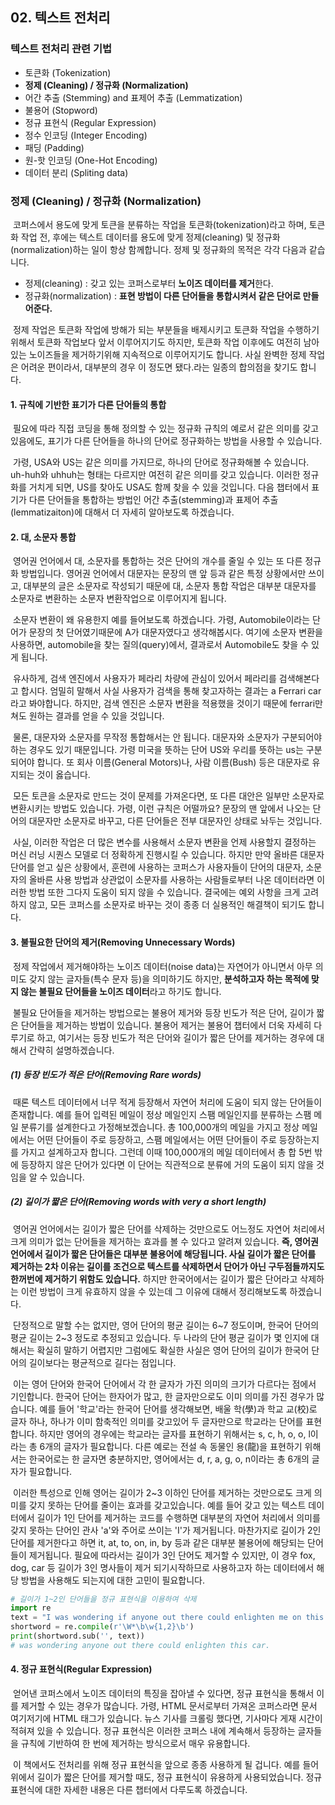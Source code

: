 ## 02. 텍스트 전처리

### 텍스트 전처리 관련 기법

- 토큰화 (Tokenization)
- **정제 (Cleaning) / 정규화 (Normalization)**
- 어간 추출 (Stemming) and 표제어 추출 (Lemmatization)
- 불용어 (Stopword)
- 정규 표현식 (Regular Expression)
- 정수 인코딩 (Integer Encoding)
- 패딩 (Padding)
- 원-핫 인코딩 (One-Hot Encoding)
- 데이터 분리 (Spliting data)



### 정제 (Cleaning) / 정규화 (Normalization)

​	코퍼스에서 용도에 맞게 토큰을 분류하는 작업을 토큰화(tokenization)라고 하며, 토큰화 작업 전, 후에는 텍스트 데이터를 용도에 맞게 정제(cleaning) 및 정규화(normalization)하는 일이 항상 함께합니다. 정제 및 정규화의 목적은 각각 다음과 같습니다.

- 정제(cleaning) : 갖고 있는 코퍼스로부터 **노이즈 데이터를 제거**한다.
- 정규화(normalization) : **표현 방법이 다른 단어들을 통합시켜서 같은 단어로 만들어준다.**

​	정제 작업은 토큰화 작업에 방해가 되는 부분들을 배제시키고 토큰화 작업을 수행하기 위해서 토큰화 작업보다 앞서 이루어지기도 하지만, 토큰화 작업 이후에도 여전히 남아있는 노이즈들을 제거하기위해 지속적으로 이루어지기도 합니다. 사실 완벽한 정제 작업은 어려운 편이라서, 대부분의 경우 이 정도면 됐다.라는 일종의 합의점을 찾기도 합니다.



#### 1. 규칙에 기반한 표기가 다른 단어들의 통합

​	필요에 따라 직접 코딩을 통해 정의할 수 있는 정규화 규칙의 예로서 같은 의미를 갖고있음에도, 표기가 다른 단어들을 하나의 단어로 정규화하는 방법을 사용할 수 있습니다.

​	가령, USA와 US는 같은 의미를 가지므로, 하나의 단어로 정규화해볼 수 있습니다. uh-huh와 uhhuh는 형태는 다르지만 여전히 같은 의미를 갖고 있습니다. 이러한 정규화를 거치게 되면, US를 찾아도 USA도 함께 찾을 수 있을 것입니다. 다음 챕터에서 표기가 다른 단어들을 통합하는 방법인 어간 추출(stemming)과 표제어 추출(lemmatizaiton)에 대해서 더 자세히 알아보도록 하겠습니다.



#### 2. 대, 소문자 통합

​	영어권 언어에서 대, 소문자를 통합하는 것은 단어의 개수를 줄일 수 있는 또 다른 정규화 방법입니다. 영어권 언어에서 대문자는 문장의 맨 앞 등과 같은 특정 상황에서만 쓰이고, 대부분의 글은 소문자로 작성되기 때문에 대, 소문자 통합 작업은 대부분 대문자를 소문자로 변환하는 소문자 변환작업으로 이루어지게 됩니다.

​	소문자 변환이 왜 유용한지 예를 들어보도록 하겠습니다. 가령, Automobile이라는 단어가 문장의 첫 단어였기때문에 A가 대문자였다고 생각해봅시다. 여기에 소문자 변환을 사용하면, automobile을 찾는 질의(query)에서, 결과로서 Automobile도 찾을 수 있게 됩니다.

​	유사하게, 검색 엔진에서 사용자가 페라리 차량에 관심이 있어서 페라리를 검색해본다고 합시다. 엄밀히 말해서 사실 사용자가 검색을 통해 찾고자하는 결과는 a Ferrari car라고 봐야합니다. 하지만, 검색 엔진은 소문자 변환을 적용했을 것이기 때문에 ferrari만 쳐도 원하는 결과를 얻을 수 있을 것입니다.

​	물론, 대문자와 소문자를 무작정 통합해서는 안 됩니다. 대문자와 소문자가 구분되어야 하는 경우도 있기 때문입니다. 가령 미국을 뜻하는 단어 US와 우리를 뜻하는 us는 구분되어야 합니다. 또 회사 이름(General Motors)나, 사람 이름(Bush) 등은 대문자로 유지되는 것이 옳습니다.

​	모든 토큰을 소문자로 만드는 것이 문제를 가져온다면, 또 다른 대안은 일부만 소문자로 변환시키는 방법도 있습니다. 가령, 이런 규칙은 어떨까요? 문장의 맨 앞에서 나오는 단어의 대문자만 소문자로 바꾸고, 다른 단어들은 전부 대문자인 상태로 놔두는 것입니다.

​	사실, 이러한 작업은 더 많은 변수를 사용해서 소문자 변환을 언제 사용할지 결정하는 머신 러닝 시퀀스 모델로 더 정확하게 진행시킬 수 있습니다. 하지만 만약 올바른 대문자 단어를 얻고 싶은 상황에서, 훈련에 사용하는 코퍼스가 사용자들이 단어의 대문자, 소문자의 올바른 사용 방법과 상관없이 소문자를 사용하는 사람들로부터 나온 데이터라면 이러한 방법 또한 그다지 도움이 되지 않을 수 있습니다. 결국에는 예외 사항을 크게 고려하지 않고, 모든 코퍼스를 소문자로 바꾸는 것이 종종 더 실용적인 해결책이 되기도 합니다.



#### 3. 불필요한 단어의 제거(Removing Unnecessary Words)

​	정제 작업에서 제거해야하는 노이즈 데이터(noise data)는 자연어가 아니면서 아무 의미도 갖지 않는 글자들(특수 문자 등)을 의미하기도 하지만, **분석하고자 하는 목적에 맞지 않는 불필요 단어들을 노이즈 데이터**라고 하기도 합니다.

​	불필요 단어들을 제거하는 방법으로는 불용어 제거와 등장 빈도가 적은 단어, 길이가 짧은 단어들을 제거하는 방법이 있습니다. 불용어 제거는 불용어 챕터에서 더욱 자세히 다루기로 하고, 여기서는 등장 빈도가 적은 단어와 길이가 짧은 단어를 제거하는 경우에 대해서 간략히 설명하겠습니다.

##### (1) 등장 빈도가 적은 단어(Removing Rare words)

​	때론 텍스트 데이터에서 너무 적게 등장해서 자연어 처리에 도움이 되지 않는 단어들이 존재합니다. 예를 들어 입력된 메일이 정상 메일인지 스팸 메일인지를 분류하는 스팸 메일 분류기를 설계한다고 가정해보겠습니다. 총 100,000개의 메일을 가지고 정상 메일에서는 어떤 단어들이 주로 등장하고, 스팸 메일에서는 어떤 단어들이 주로 등장하는지를 가지고 설계하고자 합니다. 그런데 이때 100,000개의 메일 데이터에서 총 합 5번 밖에 등장하지 않은 단어가 있다면 이 단어는 직관적으로 분류에 거의 도움이 되지 않을 것임을 알 수 있습니다.

##### (2) 길이가 짧은 단어(Removing words with very a short length)

​	영어권 언어에서는 길이가 짧은 단어를 삭제하는 것만으로도 어느정도 자연어 처리에서 크게 의미가 없는 단어들을 제거하는 효과를 볼 수 있다고 알려져 있습니다. **즉, 영어권 언어에서 길이가 짧은 단어들은 대부분 불용어에 해당됩니다. 사실 길이가 짧은 단어를 제거하는 2차 이유는 길이를 조건으로 텍스트를 삭제하면서 단어가 아닌 구두점들까지도 한꺼번에 제거하기 위함도 있습니다.** 하지만 한국어에서는 길이가 짧은 단어라고 삭제하는 이런 방법이 크게 유효하지 않을 수 있는데 그 이유에 대해서 정리해보도록 하겠습니다.

​	단정적으로 말할 수는 없지만, 영어 단어의 평균 길이는 6~7 정도이며, 한국어 단어의 평균 길이는 2~3 정도로 추정되고 있습니다. 두 나라의 단어 평균 길이가 몇 인지에 대해서는 확실히 말하기 어렵지만 그럼에도 확실한 사실은 영어 단어의 길이가 한국어 단어의 길이보다는 평균적으로 길다는 점입니다.

​	이는 영어 단어와 한국어 단어에서 각 한 글자가 가진 의미의 크기가 다르다는 점에서 기인합니다. 한국어 단어는 한자어가 많고, 한 글자만으로도 이미 의미를 가진 경우가 많습니다. 예를 들어 '학교'라는 한국어 단어를 생각해보면, 배울 학(學)과 학교 교(校)로 글자 하나, 하나가 이미 함축적인 의미를 갖고있어 두 글자만으로 학교라는 단어를 표현합니다. 하지만 영어의 경우에는 학교라는 글자를 표현하기 위해서는 s, c, h, o, o, l이라는 총 6개의 글자가 필요합니다. 다른 예로는 전설 속 동물인 용(龍)을 표현하기 위해서는 한국어로는 한 글자면 충분하지만, 영어에서는 d, r, a, g, o, n이라는 총 6개의 글자가 필요합니다.

​	이러한 특성으로 인해 영어는 길이가 2~3 이하인 단어를 제거하는 것만으로도 크게 의미를 갖지 못하는 단어를 줄이는 효과를 갖고있습니다. 예를 들어 갖고 있는 텍스트 데이터에서 길이가 1인 단어를 제거하는 코드를 수행하면 대부분의 자연어 처리에서 의미를 갖지 못하는 단어인 관사 'a'와 주어로 쓰이는 'I'가 제거됩니다. 마찬가지로 길이가 2인 단어를 제거한다고 하면 it, at, to, on, in, by 등과 같은 대부분 불용어에 해당되는 단어들이 제거됩니다. 필요에 따라서는 길이가 3인 단어도 제거할 수 있지만, 이 경우 fox, dog, car 등 길이가 3인 명사들이 제거 되기시작하므로 사용하고자 하는 데이터에서 해당 방법을 사용해도 되는지에 대한 고민이 필요합니다.

```python
# 길이가 1~2인 단어들을 정규 표현식을 이용하여 삭제
import re
text = "I was wondering if anyone out there could enlighten me on this car."
shortword = re.compile(r'\W*\b\w{1,2}\b')
print(shortword.sub('', text))
# was wondering anyone out there could enlighten this car.
```



#### **4. 정규 표현식(Regular Expression)**

​	얻어낸 코퍼스에서 노이즈 데이터의 특징을 잡아낼 수 있다면, 정규 표현식을 통해서 이를 제거할 수 있는 경우가 많습니다. 가령, HTML 문서로부터 가져온 코퍼스라면 문서 여기저기에 HTML 태그가 있습니다. 뉴스 기사를 크롤링 했다면, 기사마다 게재 시간이 적혀져 있을 수 있습니다. 정규 표현식은 이러한 코퍼스 내에 계속해서 등장하는 글자들을 규칙에 기반하여 한 번에 제거하는 방식으로서 매우 유용합니다.

​	이 책에서도 전처리를 위해 정규 표현식을 앞으로 종종 사용하게 될 겁니다. 예를 들어 위에서 길이가 짧은 단어를 제거할 때도, 정규 표현식이 유용하게 사용되었습니다. 정규 표현식에 대한 자세한 내용은 다른 챕터에서 다루도록 하겠습니다.

